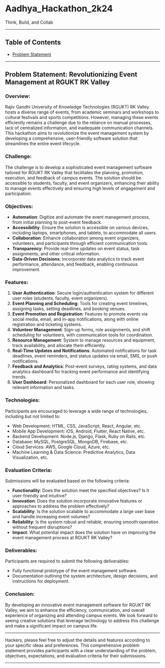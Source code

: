 # Aadhya_Hackathon_2k24

Think, Build, and Collab

---

## Table of Contents

- [Problem Statement](#problem-statement)


---

## Problem Statement: Revolutionizing Event Management at RGUKT RK Valley

### Overview:
Rajiv Gandhi University of Knowledge Technologies (RGUKT) RK Valley hosts a diverse range of events, from academic seminars and workshops to cultural festivals and sports competitions. However, managing these events efficiently remains a challenge due to the reliance on manual processes, lack of centralized information, and inadequate communication channels. This hackathon aims to revolutionize the event management system by developing a comprehensive, user-friendly software solution that streamlines the entire event lifecycle.

### Challenge:
The challenge is to develop a sophisticated event management software tailored for RGUKT RK Valley that facilitates the planning, promotion, execution, and feedback of campus events. The solution should be accessible to students, faculty, and event organizers, enhancing their ability to manage events effectively and ensuring high levels of engagement and participation.

### Objectives:
- **Automation**: Digitize and automate the event management process, from initial planning to post-event feedback.
- **Accessibility**: Ensure the solution is accessible on various devices, including laptops, smartphones, and tablets, to accommodate all users.
- **Collaboration**: Enhance collaboration among event organizers, volunteers, and participants through efficient communication tools.
- **Transparency**: Provide real-time updates on event status, task assignments, and other critical information.
- **Data-Driven Decisions**: Incorporate data analytics to track event performance, attendance, and feedback, enabling continuous improvement.

### Features:
1. **User Authentication**: Secure login/authentication system for different user roles (students, faculty, event organizers).
2. **Event Planning and Scheduling**: Tools for creating event timelines, assigning tasks, setting deadlines, and booking venues.
3. **Event Promotion and Registration**: Features to promote events via social media, email, and in-app notifications, along with online registration and ticketing systems.
4. **Volunteer Management**: Sign-up forms, role assignments, and shift scheduling for volunteers, with communication tools for coordination.
5. **Resource Management**: System to manage resources and equipment, track availability, and allocate them efficiently.
6. **Real-Time Updates and Notifications**: Automated notifications for task deadlines, event reminders, and status updates via email, SMS, or push notifications.
7. **Feedback and Analytics**: Post-event surveys, rating systems, and data analytics dashboard for tracking event performance and identifying trends.
8. **User Dashboard**: Personalized dashboard for each user role, showing relevant information and tasks.

### Technologies:
Participants are encouraged to leverage a wide range of technologies, including but not limited to:
- Web Development: HTML, CSS, JavaScript, React, Angular, etc.
- Mobile App Development: iOS, Android, Flutter, React Native, etc.
- Backend Development: Node.js, Django, Flask, Ruby on Rails, etc.
- Database: MySQL, PostgreSQL, MongoDB, Firebase, etc.
- Cloud Services: AWS, Google Cloud, Azure, etc.
- Machine Learning & Data Science: Predictive Analytics, Data Visualization, etc.

### Evaluation Criteria:
Submissions will be evaluated based on the following criteria:
- **Functionality**: Does the solution meet the specified objectives? Is it user-friendly and intuitive?
- **Innovation**: Does the solution incorporate innovative features or approaches to address the problem effectively?
- **Scalability**: Is the solution scalable to accommodate a large user base and handle increasing event volumes?
- **Reliability**: Is the system robust and reliable, ensuring smooth operation without frequent disruptions?
- **Impact**: What potential impact does the solution have on improving the event management process at RGUKT RK Valley?

### Deliverables:
Participants are required to submit the following deliverables:
- Fully functional prototype of the event management software.
- Documentation outlining the system architecture, design decisions, and instructions for deployment.

### Conclusion:
By developing an innovative event management software for RGUKT RK Valley, we aim to enhance the efficiency, communication, and overall experience of organizing and attending campus events. We look forward to seeing creative solutions that leverage technology to address this challenge and make a significant impact on campus life.

---

Hackers, please feel free to adjust the details and features according to your specific ideas and preferences. This comprehensive problem statement provides participants with a clear understanding of the problem, objectives, expectations, and evaluation criteria for their submissions.

---
